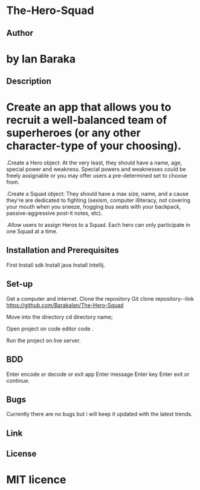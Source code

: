 # The-Hero-Squad

## Author
#  by Ian Baraka

## Description
# Create an app that allows you to recruit a well-balanced team of superheroes (or any other character-type of your choosing).

.Create a Hero object: At the very least, they should have a name, age, special power and weakness. Special powers and weaknesses could be freely assignable or you may offer users a pre-determined set to choose from.

.Create a Squad object: They should have a max size, name, and a cause they're are dedicated to fighting (sexism, computer illiteracy, not covering your mouth when you sneeze, hogging bus seats with your backpack, passive-aggressive post-it notes, etc).

.Allow users to assign Heros to a Squad. Each hero can only participate in one Squad at a time.

## Installation and Prerequisites

First Install sdk Install java Install Intellij.
 

## Set-up
Get a computer and internet.
Clone the repository Git clone repository--link https://github.com/BarakaIan/The-Hero-Squad
 
Move into the directory cd directory name;
 
Open project on code editor code . 

Run the project on live server.

## BDD
Enter encode or decode or exit app Enter message Enter key Enter exit or continue.

## Bugs
Currently there are no bugs but i will keep it updated with the latest trends.
## Link


## License
# MIT licence

